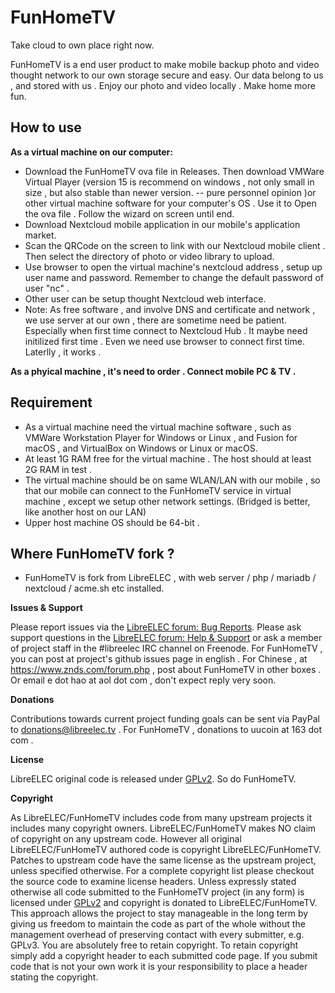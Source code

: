 # FunHomeTV
Take cloud to own place right now.

FunHomeTV is a end user product to make mobile backup photo and video thought network to our own storage secure and easy. Our data belong to us , and stored with us . Enjoy our photo and video locally . Make home more fun. 

## How to use

**As a virtual machine on our computer:**
- Download the FunHomeTV ova file in Releases. Then download VMWare Virtual Player (version 15 is recommend on windows , not only small in size , but also stable than newer version. -- pure personnel opinion )or other virtual machine software for your computer's OS . Use it to Open the ova file . Follow the wizard on screen until end.
- Download Nextcloud mobile application in our mobile's application market. 
- Scan the QRCode on the screen to link with our Nextcloud mobile client . Then select the directory of photo or video library to upload.
- Use  browser to open the virtual machine's nextcloud address , setup up user name and password. Remember to change the default password of user "nc" .
- Other user can be setup thought Nextcloud web interface.
- Note: As free software , and involve DNS and certificate and network , we use server at our own , there are sometime need be patient. Especially when first time connect to Nextcloud Hub . It maybe need initilized first time . Even we need use  browser to connect first time. Laterlly , it works .

**As a phyical machine , it's need to order . Connect mobile PC & TV .**

## Requirement
* As a virtual machine need the virtual machine software , such as VMWare Workstation Player for Windows or Linux , and Fusion for macOS  , and VirtualBox on Windows or Linux or macOS. 
* At least 1G RAM free for the virtual machine . The host should at least 2G RAM in test . 
* The virtual machine should be on same WLAN/LAN with our mobile , so that our mobile can connect to the FunHomeTV service in virtual machine , except we setup other network settings. (Bridged is better, like another host on our LAN)
* Upper host machine OS should be 64-bit .

## Where FunHomeTV fork ?
* FunHomeTV is fork from LibreELEC , with web server / php / mariadb / nextcloud / acme.sh etc installed. 


**Issues & Support**

Please report issues via the [LibreELEC forum: Bug Reports](https://forum.libreelec.tv/forum-35.html). Please ask support questions in the [LibreELEC forum: Help & Support](https://forum.libreelec.tv/forum-3.html) or ask a member of project staff in the #libreelec IRC channel on Freenode.  For FunHomeTV , you can post at project's github issues page in english . For Chinese , at   https://www.znds.com/forum.php , post about FunHomeTV in other boxes . Or email  e dot hao at aol dot com , don't expect reply very soon.


**Donations**

Contributions towards current project funding goals can be sent via PayPal to donations@libreelec.tv . For FunHomeTV , donations to uucoin at 163 dot com .

**License**

LibreELEC original code is released under [GPLv2](https://www.gnu.org/licenses/gpl-2.0.html). So do FunHomeTV.

**Copyright**

As LibreELEC/FunHomeTV includes code from many upstream projects it includes many copyright owners. LibreELEC/FunHomeTV makes NO claim of copyright on any upstream code. However all original LibreELEC/FunHomeTV authored code is copyright LibreELEC/FunHomeTV. Patches to upstream code have the same license as the upstream project, unless specified otherwise. For a complete copyright list please checkout the source code to examine license headers. Unless expressly stated otherwise all code submitted to the FunHomeTV project (in any form) is licensed under [GPLv2](https://www.gnu.org/licenses/gpl-2.0.html) and copyright is donated to LibreELEC/FunHomeTV. This approach allows the project to stay manageable in the long term by giving us freedom to maintain the code as part of the whole without the management overhead of preserving contact with every submitter, e.g. GPLv3. You are absolutely free to retain copyright. To retain copyright simply add a copyright header to each submitted code page. If you submit code that is not your own work it is your responsibility to place a header stating the copyright.
